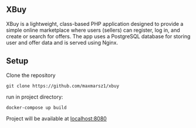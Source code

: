 ## XBuy
XBuy is a lightweight, class-based PHP application designed to provide a simple online marketplace where users (sellers) can register, log in, and create or search for offers. The app uses a PostgreSQL database for storing user and offer data and is served using Nginx.

## Setup
Clone the repository
```
git clone https://github.com/maxmarsz1/xbuy
```
run in project directory:
```
docker-compose up build
```
Project will be available at [localhost:8080](http://localhost:8080)